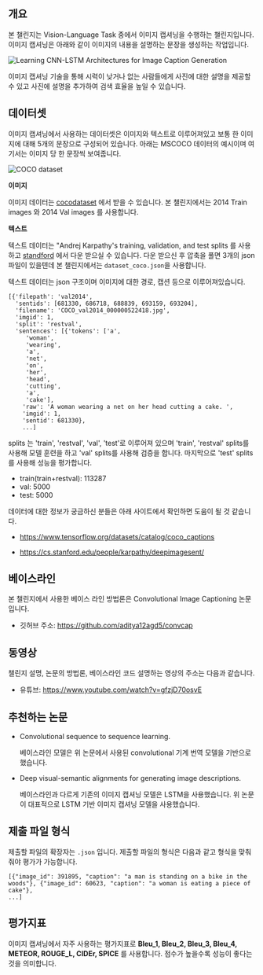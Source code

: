 ## 개요

본 챌린지는 Vision-Language Task 중에서 이미지 캡셔닝을 수행하는 챌린지입니다. 이미지 캡셔닝은 아래와 같이 이미지의 내용을 설명하는 문장을 생성하는 작업입니다. 

![Learning CNN-LSTM Architectures for Image Caption Generation](https://encrypted-tbn0.gstatic.com/images?q=tbn:ANd9GcSJXd5zruE1QWsirEpjPMqB9CI7SmpA94LrDnYm2QLJujxrGuMRQunT4Gg7Pr4kEuBr2Q&usqp=CAU)

이미지 캡셔닝 기술을 통해 시력이 낮거나 없는 사람들에게 사진에 대한 설명을 제공할 수 있고 사진에 설명을 추가하여 검색 효율을 높일 수 있습니다.



## 데이터셋

이미지 캡셔닝에서 사용하는 데이터셋은 이미지와 텍스트로 이루어져있고 보통 한 이미지에 대해 5개의 문장으로 구성되어 있습니다. 아래는 MSCOCO 데이터의 예시이며 여기서는 이미지 당 한 문장씩 보여줍니다.

![COCO dataset](https://blog.kakaocdn.net/dn/cew1mu/btqwWy7p8Jh/wmSGLJ9GngjKxCVydUgEKK/img.png)



**이미지**

이미지 데이터는 [cocodataset](https://cocodataset.org/#download) 에서 받을 수 있습니다. 본 챌린지에서는  2014 Train images 와 2014 Val images 를 사용합니다.



**텍스트**

텍스트 데이터는 "Andrej Karpathy's training, validation, and test splits 를 사용하고 [standford](http://cs.stanford.edu/people/karpathy/deepimagesent/caption_datasets.zip) 에서 다운 받으실 수 있습니다. 다운 받으신 후 압축을 풀면 3개의 json 파일이 있을텐데 본 챌린지에서는 `dataset_coco.json`을 사용합니다.

텍스트 데이터는 json 구조이며 이미지에 대한 경로, 캡션 등으로 이루어져있습니다.

```
[{'filepath': 'val2014',
  'sentids': [681330, 686718, 688839, 693159, 693204],
  'filename': 'COCO_val2014_000000522418.jpg',
  'imgid': 1,
  'split': 'restval',
  'sentences': [{'tokens': ['a',
     'woman',
     'wearing',
     'a',
     'net',
     'on',
     'her',
     'head',
     'cutting',
     'a',
     'cake'],
    'raw': 'A woman wearing a net on her head cutting a cake. ',
    'imgid': 1,
    'sentid': 681330},
    ...]
```

splits 는 'train', 'restval', 'val', 'test'로 이루어져 있으며 'train', 'restval' splits를 사용해 모델 훈련을 하고 'val' splits를 사용해 검증을 합니다. 마지막으로 'test' splits를 사용해 성능을 평가합니다.

- train(train+restval): 113287
- val: 5000
- test: 5000

데이터에 대한 정보가 궁금하신 분들은 아래 사이트에서 확인하면 도움이 될 것 같습니다.

- https://www.tensorflow.org/datasets/catalog/coco_captions

- https://cs.stanford.edu/people/karpathy/deepimagesent/



## 베이스라인

본 챌린지에서 사용한 베이스 라인 방법론은 Convolutional Image Captioning 논문입니다.

- 깃허브 주소: https://github.com/aditya12agd5/convcap



## 동영상

챌린지 설명, 논문의 방법론, 베이스라인 코드 설명하는 영상의 주소는 다음과 같습니다.

- 유튜브: https://www.youtube.com/watch?v=gfzjD70osvE



## 추천하는 논문

- Convolutional sequence to sequence learning.

  베이스라인 모델은 위 논문에서 사용된 convolutional 기계 번역 모델을 기반으로 했습니다.

- Deep visual-semantic alignments for generating image descriptions.

  베이스라인과 다르게 기존의 이미지 캡셔닝 모델은 LSTM을 사용했습니다. 위 논문이 대표적으로 LSTM 기반 이미지 캡셔닝 모델을 사용했습니다.
  
  
  
  
## 제출 파일 형식

제출할 파일의 확장자는 `.json` 입니다. 제출할 파일의 형식은 다음과 같고 형식을 맞춰줘야 평가가 가능합니다.

```
[{"image_id": 391895, "caption": "a man is standing on a bike in the woods"}, {"image_id": 60623, "caption": "a woman is eating a piece of cake"},
...]
```



## 평가지표
이미지 캡셔닝에서 자주 사용하는 평가지표로 **Bleu_1, Bleu_2, Bleu_3, Bleu_4, METEOR, ROUGE_L, CIDEr, SPICE** 를 사용합니다. 점수가 높을수록 성능이 좋다는 것을 의미합니다.
